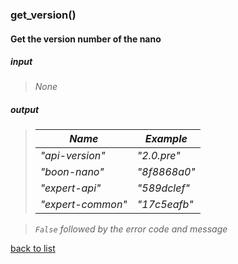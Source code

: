 ### **get_version()**

#### Get the version number of the nano
##### input
>*None*

##### output
>| ***Name*** | ***Example*** |
>| -- | -----|
>| *"api-version"* | *"2.0.pre"* |
>| *"boon-nano"* | *"8f8868a0"* |
>| *"expert-api"* | *"589dclef"* |
>| *"expert-common"* | *"17c5eafb"* |   

>*`False` followed by the error code and message*

[back to list](../Index.md)
